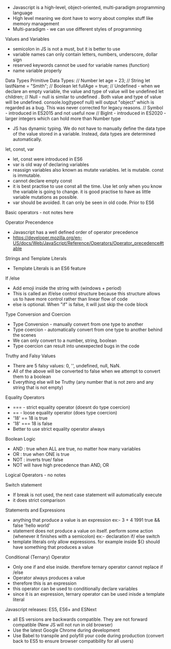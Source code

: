 - Javascript is a high-level, object-oriented, multi-paradigm programming language
- High level meaning we dont have to worry about complex stuff like memory management
- Multi-paradigm - we can use different styles of programming

Values and Variables
- semicolon in JS is not a must, but it is better to use
- variable names can only contain letters, numbers, underscore, dollar sign
- reserved keywords cannot be used for variable names (function)
- name variable properly

Data Types
Primitive Data Types:
// Number
let age = 23;
// String
let lastName = "Smith";
// Boolean
let fullAge = true;
// Undefined - when we declare an empty variable, the value and type of value will be undefined
let children;
// Null - null is similar to undefined . Both value and type of value will be undefined. console.log(typeof null) will output "object" which is regarded as a bug. This was never corrected for legacy reasons.
// Symbol - introduced in ES2015 and not useful now
// BigInt - introduced in ES2020 - larger integers which can hold more than Number type
- JS has dynamic typing. We do not have to manually define the data type of the value stored in a variable. Instead, data types are determined automatically.

let, const, var
- let, const were introduced in ES6
- var is old way of declaring variables
- reassign variables also known as mutate variables. let is mutable. const is immutable.
- cannot declare empty const
- it is best practise to use const all the time. Use let only when you know the variable is going to change. it is good practise to have as little variable mutations as possible. 
- var should be avoided. It can only be seen in old code. Prior to ES6

Basic operators - not notes here

Operator Precendence
- Javascript has a well defined order of operator precedence
- https://developer.mozilla.org/en-US/docs/Web/JavaScript/Reference/Operators/Operator_precedence#table

Strings and Template Literals
- Template Literals is an ES6 feature

If /else
- Add emoji inside the string with (windows + period)
- This is called an if/else control structure because this structure allows us to have more control rather than linear flow of code
- else is optional. When "if" is false, it will just skip the code block

Type Conversion and Coercion
- Type Conversion - manually convert from one type to another
- Type coercion - automatically convert from one type to another behind the scenes
- We can only convert to a number, string, boolean
- Type coercion can result into unexepected bugs in the code

Truthy and Falsy Values
- There are 5 falsy values: 0, '', undefined, null, NaN.
- All of the above will be converted to false when we attempt to convert them to a boolean
- Everything else will be Truthy (any number that is not zero and any string that is not empty)

Equality Operators
- === - strict equality operator (doesnt do type coercion)
- == - loose equality operator (does type coercion)
- '18' == 18 is true
- '18' === 18 is false
- Better to use strict equality operator always

Boolean Logic
- AND : true when ALL are true, no matter how many variables
- OR : true when ONE is true
- NOT : inverts true/ false
- NOT will have high precedence than AND, OR

Logical Operators - no notes

Switch statement
- If break is not used, the next case statement will automatically execute
- it does strict comparison

Statements and Expressions
- anything that produce a value is an expression
ex:-
3 + 4
1991
true && false
'hello world'
- statement does not produce a value on itself. perform some action (whenever it finishes with a semicolon)
ex:-
declaration
if/ else
switch
- template literals only allow expressions. for example inside ${} should have something that produces a value

Conditional (Ternary) Operator
- Only one if and else inside. therefore ternary operator cannot replace if /else
- Operator always produces a value
- therefore this is an expression
- this operator can be used to conditionally declare variables
- since it is an expression, ternary operator can be used inisde a template literal

Javascript releases: ES5, ES6+ and ESNext
- all ES versions are backwards compatible. They are not forward compatible (New JS will not run in old browser)
- Use the latest Google Chrome during development
- Use Babel to transpile and polyfill your code during production (convert back to ES5 to ensure browser compatibility for all users)